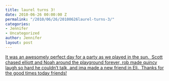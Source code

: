 ```yaml
---
title: laurel turns 3!
date: 2010-06-26 00:00:00 Z
permalink: "/2010/06/26/20100626laurel-turns-3/"
categories:
- Jennifer
- Uncategorized
author: Jennifer
layout: post
---
```


<a rel="attachment wp-att-730" href="/teamelam/assets/images/laurel-turns-3/1277731857000-missing.jpg" /></a>[It was an awesomely perfect day for a party as we played in the sun.  Scott chased elliott and Noah around the playground forever, rob made quincy laugh so hard he couldn&#8217;t talk, and ima made a new friend in Eli.  Thanks for the good times today friends!](http://www.flickr.com/photos/jenniferandJennifers_photos/sets/72157624367883550/)
